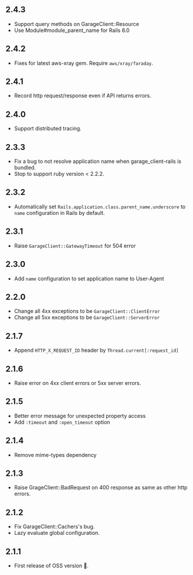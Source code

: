 ## 2.4.3
- Support query methods on GarageClient::Resource
- Use Module#module_parent_name for Rails 6.0

## 2.4.2
- Fixes for latest aws-xray gem. Require `aws/xray/faraday`.

## 2.4.1
- Record http request/response even if API returns errors.

## 2.4.0
- Support distributed tracing.

## 2.3.3
- Fix a bug to not resolve application name when garage_client-rails is bundled.
- Stop to support ruby version < 2.2.2.

## 2.3.2
- Automatically set `Rails.application.class.parent_name.underscore`
  to `name` configuration in Rails by default.

## 2.3.1
- Raise `GarageClient::GatewayTimeout` for 504 error

## 2.3.0
- Add `name` configuration to set application name to User-Agent

## 2.2.0
- Change all 4xx exceptions to be `GarageClient::ClientError`
- Change all 5xx exceptions to be `GarageClient::ServerError`

## 2.1.7
- Append `HTTP_X_REQUEST_ID` header by `Thread.current[:request_id]`

## 2.1.6
- Raise error on 4xx client errors or 5xx server errors.

## 2.1.5
- Better error message for unexpected property access
- Add `:timeout` and `:open_timeout` option

## 2.1.4
- Remove mime-types dependency

## 2.1.3
- Raise GrageClient::BadRequest on 400 response as same as other http errors.

## 2.1.2
- Fix GarageClient::Cachers's bug.
- Lazy evaluate global configuration.

## 2.1.1
- First release of OSS version :tada:.
